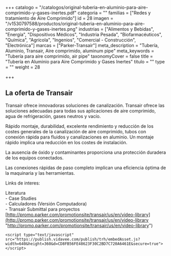 +++
catalogo = "/catalogos/original-tuberia-en-aluminio-para-aire-comprimido-y-gases-inertes.pdf"
categoria = ""
familias = ["Redes y tratamiento de Aire Comprimido"]
id = 28
imagen = "/v1530797588/productos/original-tuberia-en-aluminio-para-aire-comprimido-y-gases-inertes.png"
industrias = ["Alimentos y Bebidas", "Energía", "Dispositivos Médicos", "Industria Pesada", "Biofarmacéuticos", "Química", "Agrícola", "Ingenios", "Comercial - Construcción", "Electrónica"]
marcas = ["Parker-Transair"]
meta_description = "Tubería, Aluminio, Transair, Aire comprimido, aluminum pipe"
meta_keywords = "Tubería para aire comprimido, air pipe"
taxonomyCover = false
title = "Tubería en Aluminio para Aire Comprimido y Gases Inertes"
titulo = ""
type = ""
weight = 28

+++
## La oferta de Transair

Transair ofrece innovadoras soluciones de canalización. Transair ofrece las soluciones adecuadas para todas sus aplicaciones de aire comprimido, agua de refrigeración, gases neutros y vacío.

Rápido montaje, durabilidad, excelente rendimiento y reducción de los costes generales de la canalización de aire comprimido, tubos con conexión rápida para fluidos y canalizaciones en aluminio. Un montaje rápido implica una reducción en los costes de instalación.

La ausencia de óxido y contaminantes proporciona una protección duradera de los equipos conectados.

Las conexiones rápidas de paso completo implican una eficiencia óptima de la maquinaria y las herramientas.

Links de interes:

Literatura  
\- Case Studies  
\- Calculadores (Versión Computadora)  
\- Transair Submittal para proyectos  
[http://promo.parker.com/promotionsite/transair/us/en/video-library](http://promo.parker.com/promotionsite/transair/us/en/video-library "http://promo.parker.com/promotionsite/transair/us/en/video-library")

    <script type="text/javascript" src="https://publish.vidavee.com/publish/trh/embedAsset.js?width=640&height=360&d=CD8FB56FE48623F30C2BD7C720A6461E&secure=true"></script>